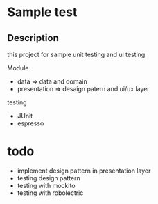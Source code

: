 # Sample test

## Description
this project for sample unit testing and ui testing

Module
- data => data and domain 
- presentation => desaign patern and ui/ux layer

testing
- JUnit
- espresso

# todo
- implement design pattern in presentation layer 
- testing design pattern
- testing with mockito
- testing with robolectric 
